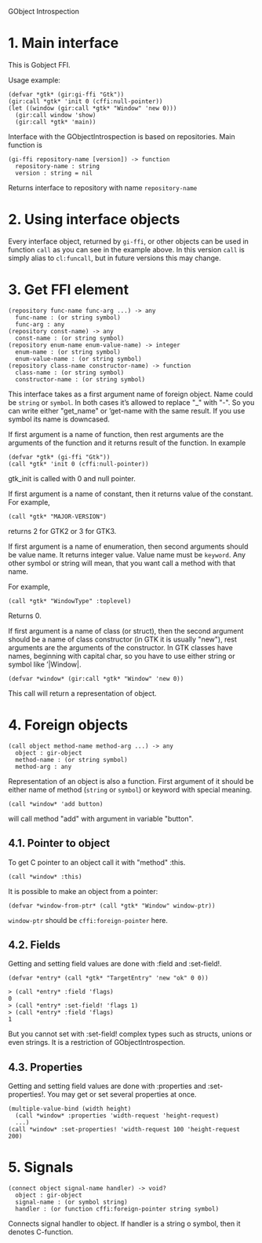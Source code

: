 GObject Introspection

# 1. Main interface

This is Gobject FFI.

Usage example:

```racket
(defvar *gtk* (gir:gi-ffi "Gtk"))               
(gir:call *gtk* 'init 0 (cffi:null-pointer))    
(let ((window (gir:call *gtk* "Window" 'new 0)))
  (gir:call window 'show)                       
  (gir:call *gtk* 'main))                       
```

Interface with the GObjectIntrospection is based on repositories. Main
function is

```racket
(gi-ffi repository-name [version]) -> function
  repository-name : string                    
  version : string = nil                      
```

Returns interface to repository with name `repository-name`

# 2. Using interface objects

Every interface object, returned by `gi-ffi`, or other objects can be
used in function `call` as you can see in the example above. In this
version `call` is simply alias to `cl:funcall`, but in future versions
this may change.

# 3. Get FFI element

```racket
(repository func-name func-arg ...) -> any          
  func-name : (or string symbol)                    
  func-arg : any                                    
(repository const-name) -> any                      
  const-name : (or string symbol)                   
(repository enum-name enum-value-name) -> integer   
  enum-name : (or string symbol)                    
  enum-value-name : (or string symbol)              
(repository class-name constructor-name) -> function
  class-name : (or string symbol)                   
  constructor-name : (or string symbol)             
```

This interface takes as a first argument name of foreign object. Name
could be `string` or `symbol`. In both cases it’s allowed to replace
"\_" with "-". So you can write either "get\_name" or ’get-name with the
same result. If you use symbol its name is downcased.

If first argument is a name of function, then rest arguments are the
arguments of the function and it returns result of the function. In
example

```racket
(defvar *gtk* (gi-ffi "Gtk"))           
(call *gtk* 'init 0 (cffi:null-pointer))
```

gtk\_init is called with 0 and null pointer.

If first argument is a name of constant, then it returns value of the
constant. For example,

```racket
(call *gtk* "MAJOR-VERSION")
```

returns 2 for GTK2 or 3 for GTK3.

If first argument is a name of enumeration, then second arguments should
be value name. It returns integer value. Value name must be `keyword`.
Any other symbol or string will mean, that you want call a method with
that name.

For example,

```racket
(call *gtk* "WindowType" :toplevel)
```

Returns 0.

If first argument is a name of class (or struct), then the second
argument should be a name of class constructor (in GTK it is usually
"new"), rest arguments are the arguments of the constructor. In GTK
classes have names, beginning with capital char, so you have to use
either string or symbol like ’|Window|.

```racket
(defvar *window* (gir:call *gtk* "Window" 'new 0))
```

This call will return a representation of object.

# 4. Foreign objects

```racket
(call object method-name method-arg ...) -> any
  object : gir-object                          
  method-name : (or string symbol)             
  method-arg : any                             
```

Representation of an object is also a function. First argument of it
should be either name of method (`string` or `symbol`) or keyword with
special meaning.

```racket
(call *window* 'add button)
```

will call method "add" with argument in variable "button".

## 4.1. Pointer to object

To get C pointer to an object call it with "method" :this.

```racket
(call *window* :this)
```

It is possible to make an object from a pointer:

```racket
(defvar *window-from-ptr* (call *gtk* "Window" window-ptr))
```

`window-ptr` should be `cffi:foreign-pointer` here.

## 4.2. Fields

Getting and setting field values are done with :field and :set-field!.

```racket
(defvar *entry* (call *gtk* "TargetEntry" 'new "ok" 0 0))
                                                         
> (call *entry* :field 'flags)                           
0                                                        
> (call *entry* :set-field! 'flags 1)                    
> (call *entry* :field 'flags)                           
1                                                        
```

But you cannot set with :set-field! complex types such as structs,
unions or even strings. It is a restriction of GObjectIntrospection.

## 4.3. Properties

Getting and setting field values are done with :properties and
:set-properties!. You may get or set several properties at once.

```racket
(multiple-value-bind (width height)                                    
  (call *window* :properties 'width-request 'height-request)           
  ...)                                                                 
(call *window* :set-properties! 'width-request 100 'height-request 200)
```

# 5. Signals

```racket
(connect object signal-name handler) -> void?               
  object : gir-object                                       
  signal-name : (or symbol string)                          
  handler : (or function cffi:foreign-pointer string symbol)
```

Connects signal handler to object. If handler is a string o symbol, then
it denotes C-function.
